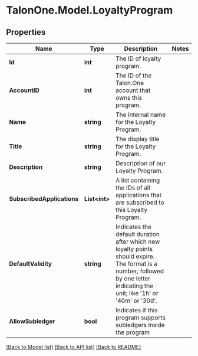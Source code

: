 
# TalonOne.Model.LoyaltyProgram

## Properties

Name | Type | Description | Notes
------------ | ------------- | ------------- | -------------
**Id** | **int** | The ID of loyalty program. | 
**AccountID** | **int** | The ID of the Talon.One account that owns this program. | 
**Name** | **string** | The internal name for the Loyalty Program. | 
**Title** | **string** | The display title for the Loyalty Program. | 
**Description** | **string** | Description of our Loyalty Program. | 
**SubscribedApplications** | **List&lt;int&gt;** | A list containing the IDs of all applications that are subscribed to this Loyalty Program. | 
**DefaultValidity** | **string** | Indicates the default duration after which new loyalty points should expire. The format is a number, followed by one letter indicating the unit; like &#39;1h&#39; or &#39;40m&#39; or &#39;30d&#39;. | 
**AllowSubledger** | **bool** | Indicates if this program supports subledgers inside the program | 

[[Back to Model list]](../README.md#documentation-for-models)
[[Back to API list]](../README.md#documentation-for-api-endpoints)
[[Back to README]](../README.md)

